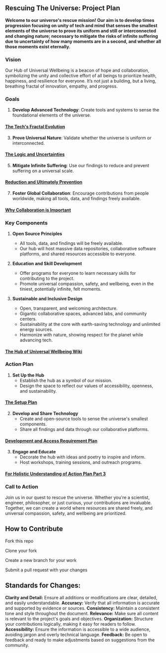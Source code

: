 ## Rescuing The Universe: Project Plan

**Welcome to our universe's rescue mission! Our aim is to develop times progression focusing on unity of tech and mind that senses the smallest elements of the universe to prove its uniform and still or interconnected and changing nature; necessary to mitigate the risks of infinite suffering due to uncertainty of how many moments are in a second, and whether all those moments exist eternally.**

### Vision

Our Hub of Universal Wellbeing is a beacon of hope and collaboration, symbolizing the unity and collective effort of all beings to prioritize health, happiness, and resilience for everyone. It’s not just a building, but a living, breathing fractal of innovation, empathy, and progress. 

### Goals

1. **Develop Advanced Technology**: Create tools and systems to sense the foundational elements of the universe.

  #### [The Tech's Fractal Evolution](https://github.com/InfiniteMilesSamuel/RescuingTheUniverse/wiki/Techs-Fractal-Evolution)

3. **Prove Universal Nature**: Validate whether the universe is uniform or interconnected.

  #### [The Logic and Uncertainties](https://github.com/InfiniteMilesSamuel/RescuingTheUniverse/wiki/Proving-Universal-Nature:-The-Logic-and-Uncertainties)

5. **Mitigate Infinite Suffering**: Use our findings to reduce and prevent suffering on a universal scale.
 
  #### [Reduction and Ultimately Prevention](https://github.com/InfiniteMilesSamuel/RescuingTheUniverse/wiki/Mitigate-Infinite-Suffering:-Reducing-and-Preventing-Suffering-on-a-Universal-Scale)

7. **Foster Global Collaboration**: Encourage contributions from people worldwide, making all tools, data, and findings freely available.

  #### [Why Collaboration is Important](https://github.com/InfiniteMilesSamuel/RescuingTheUniverse/wiki/Foster-Global-Collaboration:-Encourage-Contributions-from-People-Worldwide)

### Key Components

1. **Open Source Principles**
   - All tools, data, and findings will be freely available.
   - Our hub will host massive data repositories, collaborative software platforms, and shared resources accessible to everyone.

2. **Education and Skill Development**
   - Offer programs for everyone to learn necessary skills for contributing to the project.
   - Promote universal compassion, safety, and wellbeing, even in the tiniest, potentially infinite, felt moments.

3. **Sustainable and Inclusive Design**
   - Open, transparent, and welcoming architecture.
   - Gigantic collaborative spaces, advanced labs, and community centers.
   - Sustainability at the core with earth-saving technology and unlimited energy sources.
   - Harmonize with nature, showing respect for the planet while advancing tech.

  #### [The Hub of Universal Wellbeing Wiki](https://github.com/InfiniteMilesSamuel/RescuingTheUniverse/wiki/A-Hub-for-Universal-Wellbeing)

### Action Plan

1. **Set Up the Hub**
   - Establish the hub as a symbol of our mission.
   - Design the space to reflect our values of accessibility, openness, and sustainability.

  #### [The Setup Plan](https://github.com/InfiniteMilesSamuel/RescuingTheUniverse/wiki/Action-Plan-1:-Hub-Setup)

2. **Develop and Share Technology**
   - Create and open-source tools to sense the universe's smallest components.
   - Share all findings and data through our collaborative platforms.

  #### [Development and Access Requirement Plan](https://github.com/InfiniteMilesSamuel/RescuingTheUniverse/wiki/Action-Plan-2:-Develop-and-Access-Technology)

3. **Engage and Educate**
   - Decorate the hub with ideas and poetry to inspire and inform.
   - Host workshops, training sessions, and outreach programs.

  #### [For Holistic Understanding of Action Plan Part 3](https://github.com/InfiniteMilesSamuel/RescuingTheUniverse/wiki/Action-Plan-3:-Engage-and-Educate)

### Call to Action

Join us in our quest to rescue the universe. Whether you're a scientist, engineer, philosopher, or just curious, your contributions are invaluable. Together, we can create a world where resources are shared freely, and universal compassion, safety, and wellbeing are prioritized.


## How to Contribute

Fork this repo

Clone your fork

Create a new branch for your work

Submit a pull request with your changes

## Standards for Changes:

**Clarity and Detail:** Ensure all additions or modifications are clear, detailed, and easily understandable.
**Accuracy:** Verify that all information is accurate and supported by evidence or sources.
**Consistency:** Maintain a consistent tone and style throughout the document.
**Relevance:** Make sure all content is relevant to the project's goals and objectives.
**Organization:** Structure your contributions logically, making it easy for readers to follow.
**Accessibility:** Ensure the information is accessible to a wide audience, avoiding jargon and overly technical language.
**Feedback:** Be open to feedback and ready to make adjustments based on suggestions from the community.
